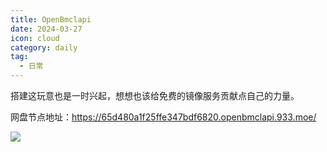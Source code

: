 ```yaml
---
title: OpenBmclapi
date: 2024-03-27
icon: cloud
category: daily
tag:
  - 日常
---
```

搭建这玩意也是一时兴起，想想也该给免费的镜像服务贡献点自己的力量。

网盘节点地址：https://65d480a1f25ffe347bdf6820.openbmclapi.933.moe/

![](https://imges.pysio.online//20241005133723.png)